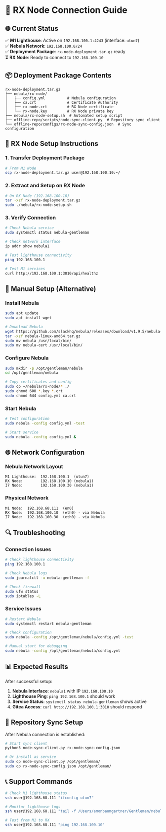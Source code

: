 # 🎩 RX Node Connection Guide

## 🌐 **Current Status**

✅ **M1 Lighthouse**: Active on `192.168.100.1:4243` (interface: `utun7`)  
✅ **Nebula Network**: `192.168.100.0/24`  
✅ **Deployment Package**: `rx-node-deployment.tar.gz` ready  
⏳ **RX Node**: Ready to connect to `192.168.100.10`

## 📦 **Deployment Package Contents**

```
rx-node-deployment.tar.gz
├── nebula/rx-node/
│   ├── config.yml          # Nebula configuration
│   ├── ca.crt              # Certificate Authority
│   ├── rx-node.crt         # RX Node certificate
│   └── rx-node.key         # RX Node private key
├── nebula/rx-node-setup.sh  # Automated setup script
├── offline-repo/scripts/node-sync-client.py  # Repository sync client
└── offline-repo/configs/rx-node-sync-config.json  # Sync configuration
```

## 🚀 **RX Node Setup Instructions**

### 1. Transfer Deployment Package
```bash
# From M1 Node
scp rx-node-deployment.tar.gz user@192.168.100.10:~/
```

### 2. Extract and Setup on RX Node
```bash
# On RX Node (192.168.100.10)
tar -xzf rx-node-deployment.tar.gz
sudo ./nebula/rx-node-setup.sh
```

### 3. Verify Connection
```bash
# Check Nebula service
sudo systemctl status nebula-gentleman

# Check network interface
ip addr show nebula1

# Test lighthouse connectivity
ping 192.168.100.1

# Test M1 services
curl http://192.168.100.1:3010/api/healthz
```

## 🔧 **Manual Setup (Alternative)**

### Install Nebula
```bash
sudo apt update
sudo apt install wget

# Download Nebula
wget https://github.com/slackhq/nebula/releases/download/v1.9.5/nebula-linux-amd64.tar.gz
tar -xzf nebula-linux-amd64.tar.gz
sudo mv nebula /usr/local/bin/
sudo mv nebula-cert /usr/local/bin/
```

### Configure Nebula
```bash
sudo mkdir -p /opt/gentleman/nebula
cd /opt/gentleman/nebula

# Copy certificates and config
sudo cp ~/nebula/rx-node/* ./
sudo chmod 600 *.key *.crt
sudo chmod 644 config.yml ca.crt
```

### Start Nebula
```bash
# Test configuration
sudo nebula -config config.yml -test

# Start service
sudo nebula -config config.yml &
```

## 🌐 **Network Configuration**

### Nebula Network Layout
```
M1 Lighthouse:  192.168.100.1  (utun7)
RX Node:        192.168.100.10 (nebula1)
I7 Node:        192.168.100.30 (nebula1)
```

### Physical Network
```
M1 Node:  192.168.68.111  (en0)
RX Node:  192.168.100.10  (eth0) - via Nebula
I7 Node:  192.168.100.30  (eth0) - via Nebula
```

## 🔍 **Troubleshooting**

### Connection Issues
```bash
# Check lighthouse connectivity
ping 192.168.100.1

# Check Nebula logs
sudo journalctl -u nebula-gentleman -f

# Check firewall
sudo ufw status
sudo iptables -L
```

### Service Issues
```bash
# Restart Nebula
sudo systemctl restart nebula-gentleman

# Check configuration
sudo nebula -config /opt/gentleman/nebula/config.yml -test

# Manual start for debugging
sudo nebula -config /opt/gentleman/nebula/config.yml
```

## 📊 **Expected Results**

After successful setup:

1. **Nebula Interface**: `nebula1` with IP `192.168.100.10`
2. **Lighthouse Ping**: `ping 192.168.100.1` should work
3. **Service Status**: `systemctl status nebula-gentleman` shows active
4. **Gitea Access**: `curl http://192.168.100.1:3010` should respond

## 🔄 **Repository Sync Setup**

After Nebula connection is established:

```bash
# Start sync client
python3 node-sync-client.py rx-node-sync-config.json

# Or install as service
sudo cp node-sync-client.py /opt/gentleman/
sudo cp rx-node-sync-config.json /opt/gentleman/
```

## 📞 **Support Commands**

```bash
# Check M1 lighthouse status
ssh user@192.168.68.111 "ifconfig utun7"

# Monitor lighthouse logs
ssh user@192.168.68.111 "tail -f /Users/amonbaumgartner/Gentleman/nebula/m1-node/nebula.log"

# Test from M1 to RX
ssh user@192.168.68.111 "ping 192.168.100.10"
``` 
